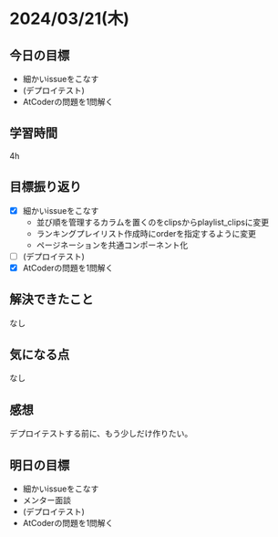 # 2024/03/21(木)

## 今日の目標
* 細かいissueをこなす
* (デプロイテスト)
* AtCoderの問題を1問解く

## 学習時間
4h

## 目標振り返り
* [x] 細かいissueをこなす
  * 並び順を管理するカラムを置くのをclipsからplaylist_clipsに変更
  * ランキングプレイリスト作成時にorderを指定するように変更
  * ページネーションを共通コンポーネント化
* [ ] (デプロイテスト)
* [x] AtCoderの問題を1問解く

## 解決できたこと
なし

## 気になる点
なし

## 感想
デプロイテストする前に、もう少しだけ作りたい。

## 明日の目標
* 細かいissueをこなす
* メンター面談
* (デプロイテスト)
* AtCoderの問題を1問解く
